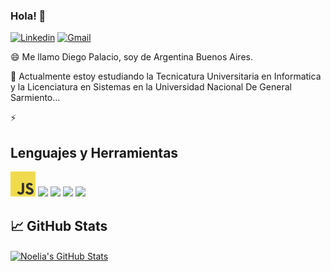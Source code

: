 ### Hola! 👋

<!--
**Diego-Palacio/Diego-Palacio** is a ✨ _special_ ✨ repository because its `README.md` (this file) appears on your GitHub profile.

Here are some ideas to get you started:

 🔭 Actualmente estoy estudiando laTecnicatura Universitaria en Informatica y la Licenciatura en Sistemas , en la Universidad Nacional De General Sarmiento...
- 🌱 I’m currently learning ...
- 👯 I’m looking to collaborate on ...
- 🤔 I’m looking for help with ...
- 💬 Ask me about ...
- 📫 How to reach me: ...
- 😄 Pronouns: ...
- ⚡ Fun fact: ...
-->

[![Linkedin](https://img.shields.io/badge/-LinkedIn-blue?style=flat&logo=Linkedin&logoColor=white)](https://www.linkedin.com/in/diego-nahuel-palacio/)
[![Gmail](https://img.shields.io/badge/-Gmail-c14438?style=flat&logo=Gmail&logoColor=white)](mailto:Diego_palacio2015@hotmail.com)


😄 Me llamo Diego Palacio, soy de Argentina Buenos Aires.

🔭 Actualmente estoy estudiando la Tecnicatura Universitaria en Informatica y la Licenciatura en Sistemas en la Universidad Nacional De General Sarmiento...

⚡ 

## Lenguajes y Herramientas
<code><img height="40" src="https://raw.githubusercontent.com/github/explore/80688e429a7d4ef2fca1e82350fe8e3517d3494d/topics/javascript/javascript.png"></code>
<code><img height="40" src="https://cdn-icons-png.flaticon.com/512/919/919826.png"></code>
<code><img height="40" src="https://camo.githubusercontent.com/f82a703a667f5ac47383b498bc733369523147b3ecabaa4323e0a660b7a2724d/68747470733a2f2f7777772e766563746f726c6f676f2e7a6f6e652f6c6f676f732f6a6176612f6a6176612d617232312e737667"></code>
<code><img height="40" src="https://camo.githubusercontent.com/19ab6bd09ac44d51db909362f5b77c47ab5679fda118a0bb5bfccf72cfc2a0d1/68747470733a2f2f7777772e766563746f726c6f676f2e7a6f6e652f6c6f676f732f6d7973716c2f6d7973716c2d617232312e737667"></code>
<code><img height="40" src="https://camo.githubusercontent.com/6dab63ba91f8aaf9245d806ea2dc6aa3d6eb6a5b1c79fd6f57fba3ededfc605d/68747470733a2f2f7777772e766563746f726c6f676f2e7a6f6e652f6c6f676f732f6769742d73636d2f6769742d73636d2d617232312e737667"></code>





## &#x1f4c8; GitHub Stats

<!-- <a href="https://github.com/diego-palacio/diego-palacio">
  <img align="center" src="https://github-readme-stats.vercel.app/api/top-langs/?username=diego-palacio&hide=java,html,tex&title_color=70a5fd&text_color=38bdae&icon_color=bf91f3&bg_color=1a1b27&langs_count=3" />
</a> -->

<a href="https://github.com/diego-palacio/diego-palacio">
  <img align="center" src="https://github-readme-stats.vercel.app/api?username=diego-palacio&show_icons=true&line_height=27&count_private=true&title_color=70a5fd&text_color=38bdae&icon_color=bf91f3&bg_color=1a1b27&theme=tokyonight" alt="Noelia's GitHub Stats" />
</a>

<!--
## &#x1f4c8; Actualmente estoy trabajando en :

<a href="https://github.com/Diego-Palacio/Proyecto-final-front">
  <img align="center" src="https://github-readme-stats.vercel.app/api/pin/?username=diego-palacio&repo=Proyecto-final-front&title_color=70a5fd&text_color=38bdae&icon_color=bf91f3&bg_color=1a1b27" />
</a>  -->

#





